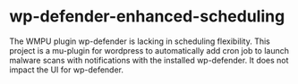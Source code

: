 # wp-defender-enhanced-scheduling
The WMPU plugin wp-defender is lacking in scheduling flexibility. This project is a mu-plugin for wordpress to automatically add cron job to launch malware scans with notifications with the installed wp-defender.  It does not impact the UI for wp-defender.
